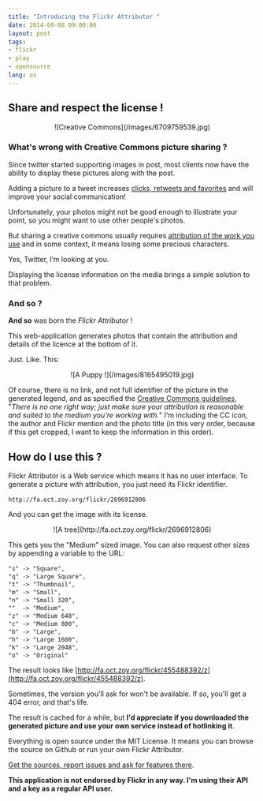 ```yaml
---
title: "Introducing the Flickr Attributor "
date: 2014-09-08 09:00:00
layout: post
tags:
- flickr
- play
- opensource
lang: us
---
```


## Share and respect the license !

<center>
![Creative Commons](/images/6709759539.jpg)
</center>

### What's wrong with Creative Commons picture sharing ?

Since twitter started supporting images in post, most clients now have the ability to display these pictures along with the post.

Adding a picture to a tweet increases [clicks, retweets and favorites][1] and will improve your social communication!

Unfortunately, your photos might not be good enough to illustrate your point, so you might want to use other people's photos.

But sharing a creative commons usually requires [attribution of the work you use][2] and in some context, it means losing some precious characters.

Yes, Twitter, I’m looking at you.

Displaying the license information on the media brings a simple solution to that problem.

### And so ?

**And so** was born the *Flickr Attributor* !

This web-application generates photos that contain the attribution and details of the licence at the bottom of it.

Just. Like. This:

<center>
![A Puppy !](/images/8165495019.jpg)
</center>

Of course, there is no link, and not full identifier of the picture in the generated legend, and as specified the [Creative Commons guidelines][3], "_There is no one right way; just make sure your attribution is reasonable and suited to the medium you're working with._" I'm including the CC icon, the author and Flickr mention and the photo title (in this very order, because if this get cropped, I want to keep the information in this order).

## How do I use this ?

Flickr Attributor is a Web service which means it has no user interface. To generate a picture with attribution, you just need its Flickr identifier.

    http://fa.oct.zoy.org/flickr/2696912806

And you can get the image with its license.

<center>
![A tree](http://fa.oct.zoy.org/flickr/2696912806)
</center>

This gets you the "Medium" sized image. You can also request other sizes by appending a variable to the URL:

	"s" -> "Square",
	"q" -> "Large Square",
	"t" -> "Thumbnail",
	"m" -> "Small",
	"n" -> "Small 320",
	""  -> "Medium",
	"z" -> "Medium 640",
	"c" -> "Medium 800",
	"b" -> "Large",
	"h" -> "Large 1600",
	"k" -> "Large 2048",
	"o" -> "Original"

The result looks like [http://fa.oct.zoy.org/flickr/455488392/z](http://fa.oct.zoy.org/flickr/455488392/z).

Sometimes, the version you'll ask for won't be available. If so, you'll get a 404 error, and that's life.

The result is cached for a while, but **I'd appreciate if you downloaded the generated picture and use your own service instead of hotlinking it**.

Everything is open source under the MIT License. It means you can browse the source on Github or run your own Flickr Attributor.

[Get the sources, report issues and ask for features there](https://github.com/octplane/flickr_attributor/).


**This application is not endorsed by Flickr in any way. I'm using their API and a key as a regular API user.**

[1]:	http://blog.bufferapp.com/the-power-of-twitters-new-expanded-images-and-how-to-make-the-most-of-it
[2]:	https://wiki.creativecommons.org/Best_practices_for_attribution
[3]:	https://wiki.creativecommons.org/Best_practices_for_attribution#Don.27t_make_it_too_complicated
